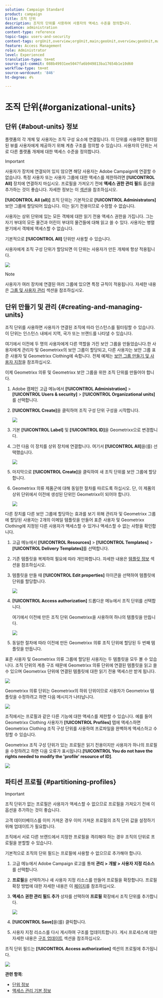 ```yaml
---
solution: Campaign Standard
product: campaign
title: 조직 단위
description: 조직의 단위를 사용하여 사용자의 액세스 수준을 정의합니다.
audience: administration
content-type: reference
topic-tags: users-and-security
context-tags: orgUnit,overview;orgUnit,main;geoUnit,overview;geoUnit,main
feature: Access Management
role: Administrator
level: Experienced
translation-type: tm+mt
source-git-commit: 088b49931ee5047fa6b949813ba17654b1e10d60
workflow-type: tm+mt
source-wordcount: '846'
ht-degree: 4%

---
```



# 조직 단위{#organizational-units}

## 단위 {#about-units} 정보

플랫폼의 각 개체 및 사용자는 조직 구성 요소에 연결됩니다. 이 단위를 사용하면 필터링된 뷰를 사용자에게 제공하기 위해 계층 구조를 정의할 수 있습니다. 사용자의 단위는 서로 다른 플랫폼 개체에 대한 액세스 수준을 정의합니다.

>[!IMPORTANT]
>
>사용자가 장치에 연결되어 있지 않으면 해당 사용자는 Adobe Campaign에 연결할 수 없습니다. 특정 사용자 또는 사용자 그룹에 대한 액세스를 제한하려면 **[!UICONTROL All]** 장치에 연결하지 마십시오. 프로필을 가져오기 전에 **액세스 권한 관리 필드** 옵션을 추가하는 것이 좋습니다. 자세한 정보는 이 [섹션](../../administration/using/organizational-units.md#partitioning-profiles)을 참조하십시오.
>
>**[!UICONTROL All (all)]** 조직 단위는 기본적으로 **[!UICONTROL Administrators]** 보안 그룹에 할당되어 있습니다. 이는 읽기 전용이므로 수정할 수 없습니다.

사용자는 상위 단위에 있는 모든 객체에 대한 읽기 전용 액세스 권한을 가집니다. 그는 자기 부대의 모든 물건과 어린이 부대의 물건들에 대해 읽고 쓸 수 있다. 사용자는 병렬 분기에서 객체에 액세스할 수 없습니다.

기본적으로 **[!UICONTROL All]** 단위만 사용할 수 있습니다.

사용자에게 조직 구성 단위가 할당되면 이 단위는 사용자가 만든 개체에 항상 적용됩니다.

![](assets/user_management_2.png)

>[!NOTE]
>
>사용자가 여러 장치에 연결된 여러 그룹에 있으면 특정 규칙이 적용됩니다. 자세한 내용은 [그룹 및 사용자 관리](../../administration/using/managing-groups-and-users.md) 섹션을 참조하십시오.

## 단위 만들기 및 관리 {#creating-and-managing-units}

조직 단위를 사용하면 사용자가 연결된 조직에 따라 인스턴스를 필터링할 수 있습니다. 이 단위는 인스턴스 내에서 지역, 국가 또는 브랜드를 나타낼 수 있습니다.

여기에서 이전에 두 명의 사용자에게 다른 역할을 가진 보안 그룹을 만들었습니다.한 사용자에게 관리자 및 Geometrixx의 보안 그룹이 할당되고, 다른 사용자는 보안 그룹 표준 사용자 및 Geometrixx Clothing에 속합니다. 전체 예제는 [보안 그룹 만들기 및 사용자 지정](../../administration/using/managing-groups-and-users.md#creating-a-security-group-and-assigning-users)을 참조하십시오.

이제 Geometrixx 의류 및 Geometrixx 보안 그룹을 위한 조직 단위를 만들어야 합니다.

1. Adobe 캠페인 고급 메뉴에서 **[!UICONTROL Administration]** > **[!UICONTROL Users & security]** > **[!UICONTROL Organizational units]**&#x200B;를 선택합니다.
1. **[!UICONTROL Create]**&#x200B;을 클릭하여 조직 구성 단위 구성을 시작합니다.

   ![](assets/manage_units_1.png)

1. 기본 **[!UICONTROL Label]** 및 **[!UICONTROL ID]**&#x200B;을 Geometrixx으로 변경합니다.
1. 그런 다음 이 장치를 상위 장치에 연결합니다. 여기서 **[!UICONTROL All]**&#x200B;을(를) 선택했습니다.

   ![](assets/manage_units_2.png)

1. 마지막으로 **[!UICONTROL Create]**&#x200B;을 클릭하여 새 조직 단위를 보안 그룹에 할당합니다.
1. Geometrixx 의류 제품군에 대해 동일한 절차를 따르도록 하십시오. 단, 이 제품의 상위 단위에서 이전에 생성된 단위인 Geometrixx이 되어야 합니다.

   ![](assets/manage_units_3.png)

다른 장치를 다른 보안 그룹에 할당하는 효과를 보기 위해 관리자 및 Geometrixx 그룹에 할당된 사용자는 2개의 이메일 템플릿을 만들어 표준 사용자 및 Geometrixx Clothing에 지정된 다른 사용자가 액세스할 수 있거나 액세스할 수 없는 사항을 확인합니다.

1. 고급 메뉴에서 **[!UICONTROL Resources]** > **[!UICONTROL Templates]** > **[!UICONTROL Delivery Templates]**&#x200B;를 선택합니다.
1. 기존 템플릿을 복제하여 필요에 따라 개인화합니다. 자세한 내용은 [템플릿 정보](../../start/using/marketing-activity-templates.md) 섹션을 참조하십시오.
1. 템플릿을 만들 때 **[!UICONTROL Edit properties]** 아이콘을 선택하여 템플릿에 단위를 할당합니다.

   ![](assets/manage_units_6.png)

1. **[!UICONTROL Access authorization]** 드롭다운 메뉴에서 조직 단위를 선택합니다.

   여기에서 이전에 만든 조직 단위 Geometrixx을 사용하여 하나의 템플릿을 만듭니다.

   ![](assets/manage_units_5.png)

1. 동일한 절차에 따라 이전에 만든 Geometrixx 의류 조직 단위에 할당된 두 번째 템플릿을 만듭니다.

표준 사용자 및 Geometrixx 의류 그룹에 할당된 사용자는 두 템플릿을 모두 볼 수 있습니다. 조직 단위의 계층 구조 때문에 Geometrixx 의류 단위에 연결된 템플릿을 읽고 쓸 수 있으며 Geometrixx 단위에 연결된 템플릿에 대한 읽기 전용 액세스만 받게 됩니다.

![](assets/manage_units_7.png)

Geometrixx 의류 단위는 Geometrixx의 하위 단위이므로 사용자가 Geometrixx 템플릿을 수정하려고 하면 다음 메시지가 나타납니다.

![](assets/manage_units_8.png)

조직에서는 프로필과 같은 다른 기능에 대한 액세스를 제한할 수 있습니다. 예를 들어 Geometrixx Clothing 사용자가 **[!UICONTROL Profiles]** 탭에 액세스하면 Geometrixx Clothing 조직 구성 단위를 사용하여 프로파일을 완벽하게 액세스하고 수정할 수 있습니다.

Geometrixx 조직 구성 단위가 있는 프로필은 읽기 전용이지만 사용자가 하나의 프로필을 수정하려고 하면 다음 오류가 표시됩니다.**[!UICONTROL You do not have the rights needed to modify the 'profile' resource of ID]**.

![](assets/manage_units_10.png)

## 파티션 프로필 {#partitioning-profiles}

>[!IMPORTANT]
>
>조직 단위가 없는 프로필은 사용자가 액세스할 수 없으므로 프로필을 가져오기 전에 이 옵션을 추가하는 것이 좋습니다.
>
>고객 데이터베이스를 이미 가져온 경우 이미 가져온 프로필의 조직 단위 값을 설정하기 위해 업데이트가 필요합니다.

조직에서 서로 다른 브랜드에서 지정한 프로필을 격리해야 하는 경우 조직의 단위로 프로필을 분할할 수 있습니다.

기본적으로 조직의 단위 필드는 프로필에 사용할 수 없으므로 추가해야 합니다.

1. 고급 메뉴에서 Adobe Campaign 로고를 통해 **관리 > 개발 > 사용자 지정 리소스**&#x200B;를 선택합니다.
1. **프로필**&#x200B;을 선택하거나 새 사용자 지정 리소스를 만들어 프로필을 확장합니다. 프로필 확장 방법에 대한 자세한 내용은 이 [페이지](../../developing/using/extending-the-profile-resource-with-a-new-field.md#step-1--extend-the-profile-resource)를 참조하십시오.
1. **액세스 권한 관리 필드 추가** 상자를 선택하여 **프로필** 확장에서 조직 단위를 추가합니다.

   ![](assets/user_management_9.png)

1. **[!UICONTROL Save]**&#x200B;을(를) 클릭합니다.
1. 사용자 지정 리소스를 다시 게시하여 구조를 업데이트합니다. 게시 프로세스에 대한 자세한 내용은 [구조 업데이트](../../developing/using/updating-the-database-structure.md) 섹션을 참조하십시오.

조직 단위 필드는 **[!UICONTROL Access authorization]** 섹션의 프로필에 추가됩니다.

![](assets/user_management_10.png)

**관련 항목**:

* [단위 정보](../../administration/using/organizational-units.md#about-units)
* [액세스 관리 기본 정보](../../administration/using/about-access-management.md)

